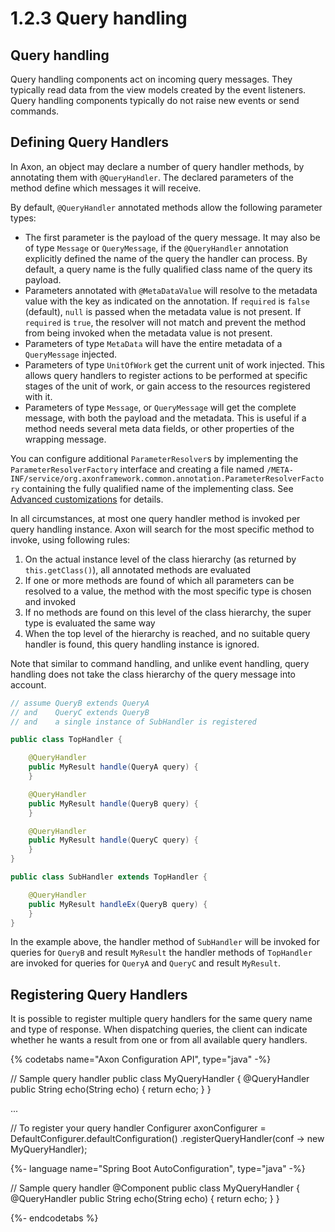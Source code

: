 # 1.2.3 Query handling

## Query handling

Query handling components act on incoming query messages. They typically read data from the view models created by the event listeners. Query handling components typically do not raise new events or send commands.

## Defining Query Handlers

In Axon, an object may declare a number of query handler methods, by annotating them with `@QueryHandler`. The declared parameters of the method define which messages it will receive.

By default, `@QueryHandler` annotated methods allow the following parameter types:

* The first parameter is the payload of the query message. It may also be of type `Message` or `QueryMessage`, if the `@QueryHandler` annotation explicitly defined the name of the query the handler can process. By default, a query name is the fully qualified class name of the query its payload.
* Parameters annotated with `@MetaDataValue` will resolve to the metadata value with the key as indicated on the annotation. If `required` is `false` \(default\), `null` is passed when the metadata value is not present. If `required` is `true`, the resolver will not match and prevent the method from being invoked when the metadata value is not present.
* Parameters of type `MetaData` will have the entire metadata of a `QueryMessage` injected.
* Parameters of type `UnitOfWork` get the current unit of work injected. This allows query handlers to register actions to be performed at specific stages of the unit of work, or gain access to the resources registered with it.
* Parameters of type `Message`, or `QueryMessage` will get the complete message, with both the payload and the metadata. This is useful if a method needs several meta data fields, or other properties of the wrapping message.

You can configure additional `ParameterResolver`s by implementing the `ParameterResolverFactory` interface and creating a file named `/META-INF/service/org.axonframework.common.annotation.ParameterResolverFactory` containing the fully qualified name of the implementing class. See [Advanced customizations](../1.4-advanced-tuning/advanced-customizations.md) for details.

In all circumstances, at most one query handler method is invoked per query handling instance. Axon will search for the most specific method to invoke, using following rules:

1. On the actual instance level of the class hierarchy \(as returned by `this.getClass()`\), all annotated methods are evaluated
2. If one or more methods are found of which all parameters can be resolved to a value, the method with the most specific type is chosen and invoked
3. If no methods are found on this level of the class hierarchy, the super type is evaluated the same way
4. When the top level of the hierarchy is reached, and no suitable query handler is found, this query handling instance is ignored.

Note that similar to command handling, and unlike event handling, query handling does not take the class hierarchy of the query message into account.

```java
// assume QueryB extends QueryA 
// and    QueryC extends QueryB
// and    a single instance of SubHandler is registered

public class TopHandler {

    @QueryHandler
    public MyResult handle(QueryA query) {
    }

    @QueryHandler
    public MyResult handle(QueryB query) {
    }

    @QueryHandler
    public MyResult handle(QueryC query) {
    }
}

public class SubHandler extends TopHandler {

    @QueryHandler
    public MyResult handleEx(QueryB query) {
    }
}
```

In the example above, the handler method of `SubHandler` will be invoked for queries for `QueryB` and result `MyResult` the handler methods of `TopHandler` are invoked for queries for `QueryA` and `QueryC` and result `MyResult`.

## Registering Query Handlers

It is possible to register multiple query handlers for the same query name and type of response. When dispatching queries, the client can indicate whether he wants a result from one or from all available query handlers.

{% codetabs name="Axon Configuration API", type="java" -%}

// Sample query handler
public class MyQueryHandler {
    @QueryHandler
    public String echo(String echo) {
        return echo;
    }
}

...

// To register your query handler
Configurer axonConfigurer = DefaultConfigurer.defaultConfiguration()
    .registerQueryHandler(conf -> new MyQueryHandler);

{%- language name="Spring Boot AutoConfiguration", type="java" -%}

// Sample query handler
@Component
public class MyQueryHandler {
    @QueryHandler
    public String echo(String echo) {
        return echo;
    }
}

{%- endcodetabs %}

